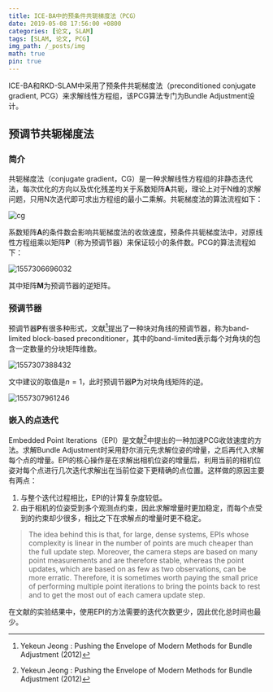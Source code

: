 ```yaml
---
title: ICE-BA中的预条件共轭梯度法（PCG）
date: 2019-05-08 17:56:00 +0800
categories: [论文, SLAM]
tags: [SLAM, 论文, PCG]
img_path: /_posts/img
math: true
pin: true
---
```


ICE-BA和RKD-SLAM中采用了预条件共轭梯度法（preconditioned conjugate gradient, PCG）来求解线性方程组，该PCG算法专门为Bundle Adjustment设计。

<!--more-->

## 预调节共轭梯度法

### 简介

共轭梯度法（conjugate gradient，CG）是一种求解线性方程组的非静态迭代法，每次优化的方向以及优化残差均关于系数矩阵$\boldsymbol{A}$共轭，理论上对于N维的求解问题，只用N次迭代即可求出方程组的最小二乘解。共轭梯度法的算法流程如下：

![cg](CG_alg.PNG)

系数矩阵$\boldsymbol{A}$的条件数会影响共轭梯度法的收敛速度，预条件共轭梯度法中，对原线性方程组乘以矩阵$\boldsymbol{P}$（称为预调节器）来保证较小的条件数。PCG的算法流程如下：

![1557306696032](PCG_alg)

其中矩阵$\boldsymbol{M}$为预调节器的逆矩阵。

### 预调节器

预调节器$\boldsymbol{P}$有很多种形式，文献[^PCG]提出了一种块对角线的预调节器，称为band-limited block-based preconditioner，其中的band-limited表示每个对角块的包含一定数量的分块矩阵维数。

![1557307388432](BL_preconditioner)

文中建议的取值是$n=1$，此时预调节器$\boldsymbol{P}$为对块角线矩阵的逆。

![1557307961246](1557307961246.png)

### 嵌入的点迭代

Embedded Point Iterations（EPI）是文献[^PCG]中提出的一种加速PCG收敛速度的方法。求解Bundle Adjustment时采用舒尔消元先求解位姿的增量，之后再代入求解每个点的增量。EPI的核心操作是在求解出相机位姿的增量后，利用当前的相机位姿对每个点进行几次迭代求解出在当前位姿下更精确的点位置。这样做的原因主要有两点：

1. 与整个迭代过程相比，EPI的计算复杂度较低。
2. 由于相机的位姿受到多个观测点约束，因此求解增量时更加稳定，而每个点受到的约束却少很多，相比之下在求解点的增量时更不稳定。

>The idea behind this is that, for large, dense systems, EPIs whose complexity is linear in the number of points are much cheaper than the full update step. Moreover, the camera steps are based on many point measurements and are therefore stable, whereas the point updates, which are based
>on as few as two observations, can be more erratic. Therefore, it is sometimes worth paying the small price of performing multiple point iterations to bring the points back to rest and to get the most out of each camera update step. 

在文献的实验结果中，使用EPI的方法需要的迭代次数更少，因此优化总时间也最少。

[^PCG]: Yekeun Jeong : Pushing the Envelope of Modern Methods for Bundle Adjustment  (2012)